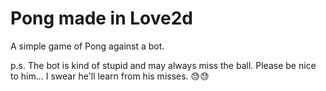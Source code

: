 # Pong made in Love2d
A simple game of Pong against a bot.

p.s. The bot is kind of stupid and may always miss the ball. Please be nice to him... I swear he'll learn from his misses. 😓😓
